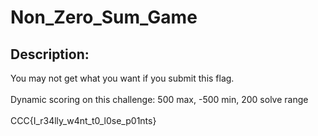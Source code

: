 
# Non_Zero_Sum_Game
## Description:
<div class="challenge-description">You may not get what you want if you submit this flag.<br/>
<br/>
Dynamic scoring on this challenge: 500 max, -500 min, 200 solve range<br/>
<br/>
CCC{I_r34lly_w4nt_t0_l0se_p01nts}</div>

